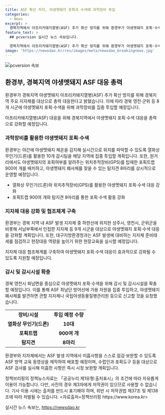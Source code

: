 ```yaml
---
title: ASF 확산 저지, 야생멧돼지 포획과 수색에 과학장비 투입
categories:
  - News
excerpt: >
  경북지역에서 아프리카돼지열병(ASF) 추가 확산 방지를 위해 환경부가 야생멧돼지 포획·수색에 총력을 기울이고 있습니다. 야생멧돼지 체온을 감지해 위치를 파악하는 열화상 무인기와 GPS를 탑재한 포획트랩을 활용하여 대규모 포획작업을 추진하고, 화남면의 돼지 사육농장 출입을 통제하여 방역을 강화하고 있습니다. ASF 발생으로 확산 우려가 있는 상황에서, 환경부는 지자체들의 대응을 강화하고 ASF 방역 교육 동영상을 제작하여 배포할 계획입니다. 김태오 환경부 자연보전국장은 최남단 방어선에 가용 자원을 집중 투입하고 야생멧돼지 폐사체 발견 시 신고를 요청했습니다. (출처: 정책브리핑) (자료출처=정책브리핑 www.korea.kr)
feature_text: >
  ## pcversion 실시간 뉴스 속보입니다.

  경북지역에서 아프리카돼지열병(ASF) 추가 확산 방지를 위해 환경부가 야생멧돼지 포획·수색에 총력을 기울이고 있습니다. 야생멧돼지 체온을 감지해 위치를 파악하는 열화상 무인기와 GPS를 탑재한 포획트랩을 활용하여 대규모 포획작업을 추진하고, 화남면의 돼지 사육농장 출입을 통제하여 방역을 강화하고 있습니다. ASF 발생으로 확산 우려가 있는 상황에서, 환경부는 지자체들의 대응을 강화하고 ASF 방역 교육 동영상을 제작하여 배포할 계획입니다. 김태오 환경부 자연보전국장은 최남단 방어선에 가용 자원을 집중 투입하고 야생멧돼지 폐사체 발견 시 신고를 요청했습니다. (출처: 정책브리핑) (자료출처=정책브리핑 www.korea.kr)
image: 'https://newsdao.kr/res/images/meta/newsdao_breakingnews.jpg'
---
```


<p><img src="https://newsdao.kr/res/images/meta/newsdao_breakingnews.jpg" alt="pcversion 속보" /></p>

<h2 data-ke-size="size26">환경부, 경북지역 야생멧돼지 ASF 대응 총력</h2>

<p>환경부가 경북지역 야생멧돼지 아프리카돼지열병(ASF) 추가 확산 방지를 위해 경북지역 주요 지자체를 대상으로 총력 대응한다고 밝혔습니다. 이에 따라 경북 영천·군위 등 8개 시군에 야생멧돼지 포획·수색을 위해 과학장비를 집중 투입할 예정입니다.</p>

<p data-ke-size="size16">아프리카돼지열병(ASF) 대응을 위해 경북지역에서 야생멧돼지 포획·수색 대응을 총력으로 강화할 예정입니다.</p>

<h3 data-ke-size="size24">과학장비를 활용한 야생멧돼지 포획·수색</h3>

<p>환경부는 야간에 야생멧돼지 체온을 감지해 실시간으로 위치를 파악할 수 있도록 열화상 무인기(드론)를 활용한 10개 감시팀을 해당 지역에 집중 투입할 계획입니다. 또한, 원거리에서도 야생멧돼지의 포획여부를 알려주는 위치추적장비(GPS)를 탑재한 포획트랩 900여 개를 배치하고, 야생멧돼지 폐사체를 찾을 수 있는 탐지견 8마리를 상시적으로 운영할 예정입니다.</p>

<ul>
  <li>열화상 무인기(드론)와 위치추적장비(GPS)를 활용한 야생멧돼지 포획·수색 대응 강화</li>
  <li>포획트랩 900여 개와 탐지견 8마리를 통한 포획·수색 활동 강화</li>
</ul>

<h3 data-ke-size="size24">지자체 대응 강화 및 협조체계 구축</h3>

<p>환경부는 경북 지역 내 ASF 발생 지자체 중 하한선에 위치한 상주시, 영천시, 군위군을 비롯해 서남부쪽에서 인접한 지자체 등 9개 시군을 대상으로 야생멧돼지 포획·수색 대응을 강화할 계획입니다. 또한, 대구지방환경청과는 ASF 발생에 대비하는 지자체 준비태세를 점검하고 현장대응 역량을 높이기 위한 현장교육을 실시할 예정입니다.</p>

<p data-ke-size="size16">지자체 대응 협조체계를 구축하여 야생멧돼지 포획·수색 대응이 효과적으로 강화될 수 있도록 지원할 예정입니다.</p>

<h3 data-ke-size="size24">감시 및 감시시설 확충</h3>

<p>경북 영천시 화남면을 중심으로 야생멧돼지 포획·수색을 위해 감시 및 감시시설을 확충할 예정입니다. 이를 통해 ASF 최남단 방어선에 가용 자원을 집중 투입하고, 야생멧돼지 폐사체를 발견하면 관할 지자체나 국립야생동물질병관리원 등으로 신고할 것을 요청했습니다.</p>

<table>
  <tr>
    <td style="text-align: center; height: 17px;"><b>장비/시설</b></td>
    <td style="text-align: center; height: 17px;"><b>투입 예정 수량</b></td>
  </tr>
  <tr>
    <td style="text-align: center; height: 17px;"><b>열화상 무인기(드론)</b></td>
    <td style="text-align: center; height: 17px;"><b>10대</b></td>
  </tr>
  <tr>
    <td style="text-align: center; height: 17px;"><b>포획트랩</b></td>
    <td style="text-align: center; height: 17px;"><b>900여 개</b></td>
  </tr>
  <tr>
    <td style="text-align: center; height: 17px;"><b>탐지견</b></td>
    <td style="text-align: center; height: 17px;"><b>8마리</b></td>
  </tr>
</table>

<p>환경부와 지자체에서는 ASF 발생 지역에서 미흡사항을 스스로 점검·보완할 수 있도록 ASF 방역 교육 동영상을 제작하여 배포할 예정이며, 수렵인과 포획도구 등을 대상으로 ASF 검사를 실시해 미흡한 사항은 즉시 시정 보완할 계획입니다.</p>

<p>정책브리핑의 정책뉴스자료는 「공공누리 제1유형:출처표시」의 조건에 따라 자유롭게 이용이 가능합니다. 다만, 사진의 경우 제3자에게 저작권이 있으므로 사용할 수 없습니다. 기사 이용 시에는 출처를 반드시 표기해야 하며, 위반 시 저작권법 제37조 및 제138조에 따라 처벌될 수 있습니다. &lt;자료출처=정책브리핑 https://www.korea.kr></p>
실시간 뉴스 속보는, <a href="https://newsdao.kr" rel="dofollow">https://newsdao.kr</a>


